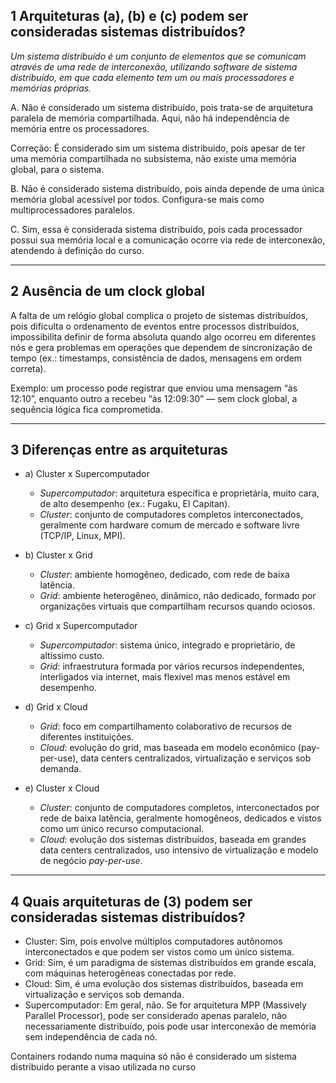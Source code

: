 ## 1 Arquiteturas (a), (b) e (c) podem ser consideradas sistemas distribuídos?

*Um sistema distribuído é um conjunto de elementos que se comunicam através de uma rede de interconexão, utilizando software de sistema distribuído, em que cada elemento tem um ou mais processadores e memórias próprias.*

A. Não é considerado um sistema distribuído, pois trata-se de arquitetura paralela de memória compartilhada. Aqui, não há independência de memória entre os processadores.

Correção: É considerado sim um sistema distribuido, pois apesar de ter uma memória compartilhada no subsistema, não existe uma memória global, para o sistema.

B. Não é considerado sistema distribuído, pois ainda depende de uma única memória global acessível por todos. Configura-se mais como multiprocessadores paralelos.

C. Sim, essa é considerada sistema distribuído, pois cada processador possui sua memória local e a comunicação ocorre via rede de interconexão, atendendo à definição do curso.

---

## 2 Ausência de um clock global

A falta de um relógio global complica o projeto de sistemas distribuídos, pois dificulta o ordenamento de eventos entre processos distribuídos, impossibilita definir de forma absoluta quando algo ocorreu em diferentes nós e gera problemas em operações que dependem de sincronização de tempo (ex.: timestamps, consistência de dados, mensagens em ordem correta).

Exemplo: um processo pode registrar que enviou uma mensagem “às 12:10”, enquanto outro a recebeu “às 12:09:30” — sem clock global, a sequência lógica fica comprometida.

---

## 3 Diferenças entre as arquiteturas

* a) Cluster x Supercomputador

  * *Supercomputador*: arquitetura específica e proprietária, muito cara, de alto desempenho (ex.: Fugaku, El Capitan).
  * *Cluster*: conjunto de computadores completos interconectados, geralmente com hardware comum de mercado e software livre (TCP/IP, Linux, MPI).

* b) Cluster x Grid

  * *Cluster*: ambiente homogêneo, dedicado, com rede de baixa latência.
  * *Grid*: ambiente heterogêneo, dinâmico, não dedicado, formado por organizações virtuais que compartilham recursos quando ociosos.

* c) Grid x Supercomputador

  * *Supercomputador*: sistema único, integrado e proprietário, de altíssimo custo.
  * *Grid*: infraestrutura formada por vários recursos independentes, interligados via internet, mais flexível mas menos estável em desempenho.

* d) Grid x Cloud

  * *Grid*: foco em compartilhamento colaborativo de recursos de diferentes instituições.
  * *Cloud*: evolução do grid, mas baseada em modelo econômico (pay-per-use), data centers centralizados, virtualização e serviços sob demanda.

* e) Cluster x Cloud

  * *Cluster*: conjunto de computadores completos, interconectados por rede de baixa latência, geralmente homogêneos, dedicados e vistos como um único recurso computacional.
  * *Cloud*: evolução dos sistemas distribuídos, baseada em grandes data centers centralizados, uso intensivo de virtualização e modelo de negócio *pay-per-use*.

---

## 4 Quais arquiteturas de (3) podem ser consideradas sistemas distribuídos?

* Cluster: Sim, pois envolve múltiplos computadores autônomos interconectados e que podem ser vistos como um único sistema.
* Grid: Sim, é um paradigma de sistemas distribuídos em grande escala, com máquinas heterogêneas conectadas por rede.
* Cloud: Sim, é uma evolução dos sistemas distribuídos, baseada em virtualização e serviços sob demanda.
* Supercomputador: Em geral, não. Se for arquitetura MPP (Massively Parallel Processor), pode ser considerado apenas paralelo, não necessariamente distribuído, pois pode usar interconexão de memória sem independência de cada nó.

Containers rodando numa maquina só não é considerado um sistema distribuido perante a visao utilizada no curso
